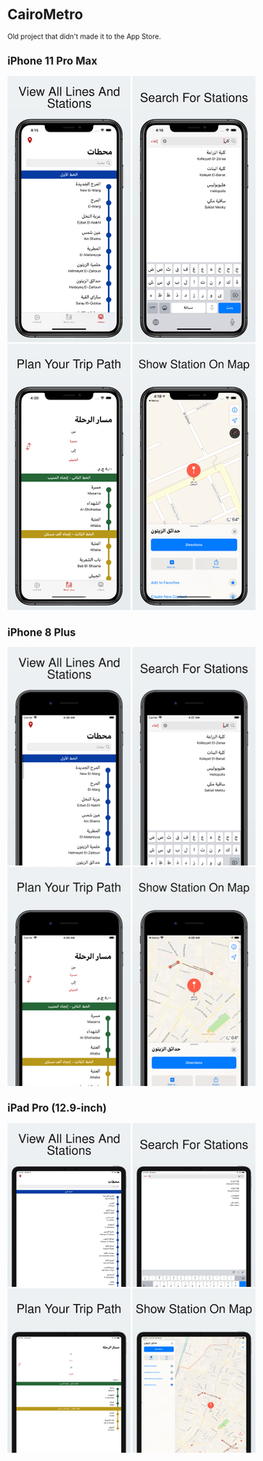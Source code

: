 # CairoMetro
Old project that didn't made it to the App Store.

## iPhone 11 Pro Max
<img src="screenshots/en/iPhone11ProMax_View_framed.png" alt="View" width="250"> <img src="screenshots/en/iPhone11ProMax_Search_framed.png" alt="Search" width="250"> <img src="screenshots/en/iPhone11ProMax_Trip_framed.png" alt="Trip" width="250"> <img src="screenshots/en/iPhone11ProMax_Map_framed.png" alt="Map" width="250">

## iPhone 8 Plus
<img src="screenshots/en/iPhone8Plus_View_framed.png" alt="View" width="250"> <img src="screenshots/en/iPhone8Plus_Search_framed.png" alt="Search" width="250"> <img src="screenshots/en/iPhone8Plus_Trip_framed.png" alt="Trip" width="250"> <img src="screenshots/en/iPhone8Plus_Map_framed.png" alt="Map" width="250">

## iPad Pro (12.9-inch)
<img src="screenshots/en/iPadPro(12.9-inch)(4thgeneration)_View_framed.png" alt="View" width="250"> <img src="screenshots/en/iPadPro(12.9-inch)(4thgeneration)_Search_framed.png" alt="Search" width="250"> <img src="screenshots/en/iPadPro(12.9-inch)(4thgeneration)_Trip_framed.png" alt="Trip" width="250"> <img src="screenshots/en/iPadPro(12.9-inch)(4thgeneration)_Map_framed.png" alt="Map" width="250">